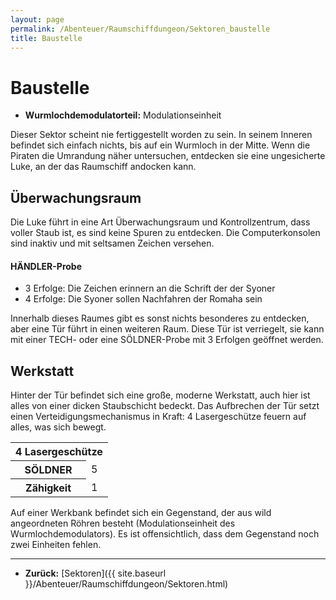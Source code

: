 ```yaml
---
layout: page
permalink: /Abenteuer/Raumschiffdungeon/Sektoren_baustelle
title: Baustelle
---
```


# Baustelle

- **Wurmlochdemodulatorteil:** Modulationseinheit

Dieser Sektor scheint nie fertiggestellt worden zu sein. In seinem Inneren befindet sich einfach nichts, bis auf ein Wurmloch in der Mitte. Wenn die Piraten die Umrandung näher untersuchen, entdecken sie eine ungesicherte Luke, an der das Raumschiff andocken kann.

## Überwachungsraum

Die Luke führt in eine Art Überwachungsraum und Kontrollzentrum, dass voller Staub ist, es sind keine Spuren zu entdecken. Die Computerkonsolen sind inaktiv und mit seltsamen Zeichen versehen.

#### HÄNDLER-Probe

- 3 Erfolge: Die Zeichen erinnern an die Schrift der der Syoner
- 4 Erfolge: Die Syoner sollen Nachfahren der Romaha sein

Innerhalb dieses Raumes gibt es sonst nichts besonderes zu entdecken, aber eine Tür führt in einen weiteren Raum. Diese Tür ist verriegelt, sie kann mit einer TECH- oder eine SÖLDNER-Probe mit 3 Erfolgen geöffnet werden.

## Werkstatt

Hinter der Tür befindet sich eine große, moderne Werkstatt, auch hier ist alles von einer dicken Staubschicht bedeckt. Das Aufbrechen der Tür setzt einen Verteidigungsmechanismus in Kraft: 4 Lasergeschütze feuern auf alles, was sich bewegt.

<table>
<tbody>
<tr><th colspan="2">4 Lasergeschütze</th></tr>
<tr><th>SÖLDNER</th><td>5</td></tr>
<tr><th>Zähigkeit</th><td>1</td></tr>
</tbody>
</table>
Auf einer Werkbank befindet sich ein Gegenstand, der aus wild angeordneten Röhren besteht (Modulationseinheit des Wurmlochdemodulators). Es ist offensichtlich, dass dem Gegenstand noch zwei Einheiten fehlen.


***
- **Zurück:** [Sektoren]({{ site.baseurl }}/Abenteuer/Raumschiffdungeon/Sektoren.html)

